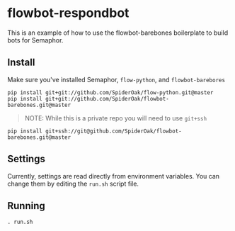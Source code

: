 # flowbot-respondbot
This is an example of how to use the flowbot-barebones boilerplate to build bots for Semaphor.

## Install
Make sure you've installed Semaphor, `flow-python`, and `flowbot-barebores`
```
pip install git+git://github.com/SpiderOak/flow-python.git@master
pip install git+git://github.com/SpiderOak/flowbot-barebones.git@master
```

> NOTE: While this is a private repo you will need to use `git+ssh`
```
pip install git+ssh://git@github.com/SpiderOak/flowbot-barebones.git@master
```

## Settings
Currently, settings are read directly from environment variables. You can change
them by editing the `run.sh` script file.

## Running
```
. run.sh
```